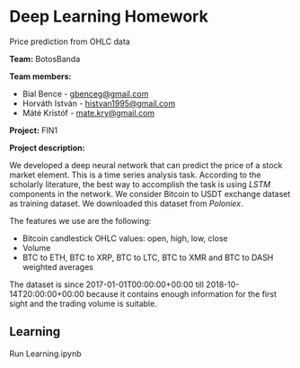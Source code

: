 # Deep Learning Homework

Price prediction from OHLC data

**Team:** BotosBanda 

**Team members:** 

* Bial Bence - gbenceg@gmail.com
* Horváth István - histvan1995@gmail.com
* Máté Kristóf - mate.kry@gmail.com
 

**Project:** FIN1 

**Project description:**

We developed a deep neural network that can predict the price of a stock market element. This is a time series analysis task. According to the scholarly literature, the best way to accomplish the task is using *LSTM* components in the network. We consider Bitcoin to USDT exchange dataset as training dataset. We downloaded this dataset from *Poloniex*.


The features we use are the following: 
* Bitcoin candlestick OHLC values: open, high, low, close
* Volume
* BTC to ETH, BTC to XRP, BTC to LTC, BTC to XMR and BTC to DASH weighted averages


The dataset is since 2017-01-01T00:00:00+00:00 till 2018-10-14T20:00:00+00:00 because it contains enough information for the first sight and the trading volume is suitable.

## Learning

Run Learning.ipynb